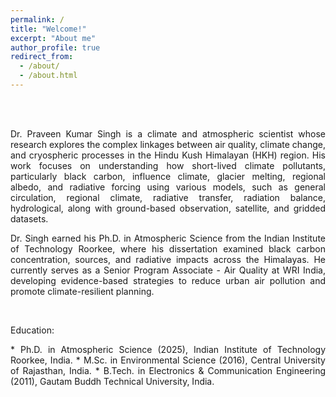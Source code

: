 ```yaml
---
permalink: /
title: "Welcome!"
excerpt: "About me"
author_profile: true
redirect_from: 
  - /about/
  - /about.html
---
```

<br> 
<br> 
<p style="text-align: justify; hyphens: none;">Dr. Praveen Kumar Singh is a climate and atmospheric scientist whose research explores the complex linkages between air quality, climate change, and cryospheric processes in the Hindu Kush Himalayan (HKH) region. His work focuses on understanding how short-lived climate pollutants, particularly black carbon, influence climate, glacier melting, regional albedo, and radiative forcing using various models, such as general circulation, regional climate, radiative transfer, radiation balance, hydrological, along with ground-based observation, satellite, and gridded datasets.</p>

<p style="text-align: justify; hyphens: none;">Dr. Singh earned his Ph.D. in Atmospheric Science from the Indian Institute of Technology Roorkee, where his dissertation examined black carbon concentration, sources, and radiative impacts across the Himalayas. He currently serves as a Senior Program Associate - Air Quality at WRI India, developing evidence-based strategies to reduce urban air pollution and promote climate-resilient planning.</p>

<br>

​Education:
<p style="text-align: justify; hyphens: none;">
* Ph.D. in Atmospheric Science (2025), Indian Institute of Technology Roorkee, India.
* M.Sc. in Environmental Science (2016), Central University of Rajasthan, India.
* B.Tech. in Electronics & Communication Engineering (2011), Gautam Buddh Technical University, India.
</p>
